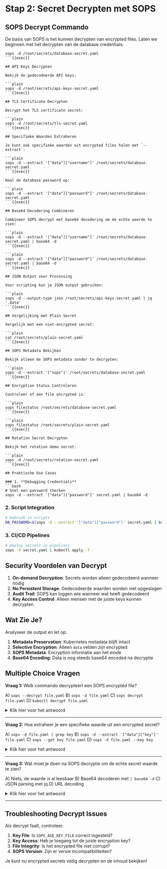 # Stap 2: Secret Decrypten met SOPS

## SOPS Decrypt Commando

De basis van SOPS is het kunnen decrypten van encrypted files. Laten we beginnen met het decrypten van de database credentials:

```plain
sops -d /root/secrets/database-secret.yaml
```{{exec}}

## API Keys Decrypten

Bekijk de gedecodeerde API keys:

```plain
sops -d /root/secrets/api-keys-secret.yaml
```{{exec}}

## TLS Certificate Decrypten

Decrypt het TLS certificate secret:

```plain
sops -d /root/secrets/tls-secret.yaml
```{{exec}}

## Specifieke Waarden Extraheren

Je kunt ook specifieke waarden uit encrypted files halen met `--extract`:

```plain
sops -d --extract '["data"]["username"]' /root/secrets/database-secret.yaml
```{{exec}}

Haal de database password op:

```plain
sops -d --extract '["data"]["password"]' /root/secrets/database-secret.yaml
```{{exec}}

## Base64 Decodering Combineren

Combineer SOPS decrypt met base64 decodering om de echte waarde te zien:

```plain
sops -d --extract '["data"]["username"]' /root/secrets/database-secret.yaml | base64 -d
```{{exec}}

```plain
sops -d --extract '["data"]["password"]' /root/secrets/database-secret.yaml | base64 -d
```{{exec}}

## JSON Output voor Processing

Voor scripting kun je JSON output gebruiken:

```plain
sops -d --output-type json /root/secrets/api-keys-secret.yaml | jq '.data'
```{{exec}}

## Vergelijking met Plain Secret

Vergelijk met een niet-encrypted secret:

```plain
cat /root/secrets/plain-secret.yaml
```{{exec}}

## SOPS Metadata Bekijken

Bekijk alleen de SOPS metadata zonder te decrypten:

```plain
sops -d --extract '["sops"]' /root/secrets/database-secret.yaml
```{{exec}}

## Encryption Status Controleren

Controleer of een file encrypted is:

```plain
sops filestatus /root/secrets/database-secret.yaml
```{{exec}}

```plain
sops filestatus /root/secrets/plain-secret.yaml
```{{exec}}

## Rotation Secret Decrypten

Bekijk het rotation demo secret:

```plain
sops -d /root/secrets/rotation-secret.yaml
```{{exec}}

## Praktische Use Cases

### 1. **Debugging Credentials**
```bash
# Snel een password checken
sops -d --extract '["data"]["password"]' secret.yaml | base64 -d
```

### 2. **Script Integration**
```bash
# Gebruik in scripts
DB_PASSWORD=$(sops -d --extract '["data"]["password"]' secret.yaml | base64 -d)
```

### 3. **CI/CD Pipelines**
```bash
# Deploy secrets in pipelines
sops -d secret.yaml | kubectl apply -f -
```

## Security Voordelen van Decrypt

1. **On-demand Decryption**: Secrets worden alleen gedecodeerd wanneer nodig
2. **No Persistent Storage**: Gedecodeerde waarden worden niet opgeslagen
3. **Audit Trail**: SOPS kan loggen wie wanneer wat heeft gedecodeerd
4. **Key Access Control**: Alleen mensen met de juiste keys kunnen decrypten

## Wat Zie Je?

Analyseer de output en let op:
1. **Metadata Preservation**: Kubernetes metadata blijft intact
2. **Selective Encryption**: Alleen `data` velden zijn encrypted
3. **SOPS Metadata**: Encryption informatie aan het einde
4. **Base64 Encoding**: Data is nog steeds base64 encoded na decryptie

## Multiple Choice Vragen

**Vraag 1:** Welk commando decrypteert een SOPS encrypted file?

A) `sops --decrypt file.yaml`
B) `sops -d file.yaml`
C) `sops decrypt file.yaml`
D) `kubectl decrypt file.yaml`

<details>
<summary>Klik hier voor het antwoord</summary>

**Correct antwoord: B**

Het correcte commando is `sops -d file.yaml`:
- `-d` is de korte versie van `--decrypt`
- Dit toont de gedecodeerde inhoud op stdout
- De originele file blijft encrypted

`kubectl decrypt` bestaat niet - dat is een SOPS functie.
</details>

---

**Vraag 2:** Hoe extraheer je een specifieke waarde uit een encrypted secret?

A) `sops -d file.yaml | grep key`
B) `sops -d --extract '["data"]["key"]' file.yaml`
C) `sops --get key file.yaml`
D) `sops -d file.yaml --key key`

<details>
<summary>Klik hier voor het antwoord</summary>

**Correct antwoord: B**

`sops -d --extract '["data"]["key"]' file.yaml` extraheert een specifieke waarde:
- `--extract` gebruikt JSONPath syntax
- Handig voor scripting en automation
- Geeft alleen de gevraagde waarde terug

De andere opties bestaan niet of zijn minder efficiënt.
</details>

---

**Vraag 3:** Wat moet je doen na SOPS decryptie om de echte secret waarde te zien?

A) Niets, de waarde is al leesbaar
B) Base64 decoderen met `| base64 -d`
C) JSON parsing met jq
D) URL decoding

<details>
<summary>Klik hier voor het antwoord</summary>

**Correct antwoord: B**

Na SOPS decryptie zijn Kubernetes secret waarden nog steeds base64 encoded:
1. SOPS decrypteert de encrypted waarden
2. Maar Kubernetes secrets gebruiken base64 encoding
3. Dus je moet nog `| base64 -d` gebruiken voor de echte waarde

SOPS decrypteert alleen de SOPS encryptie, niet de Kubernetes base64 encoding.
</details>

---

## Troubleshooting Decrypt Issues

Als decrypt faalt, controleer:
1. **Key File**: Is `SOPS_AGE_KEY_FILE` correct ingesteld?
2. **Key Access**: Heb je toegang tot de juiste encryption key?
3. **File Integrity**: Is het encrypted file niet corrupt?
4. **SOPS Version**: Zijn er versie incompatibiliteiten?

Je kunt nu encrypted secrets veilig decrypten en de inhoud bekijken!